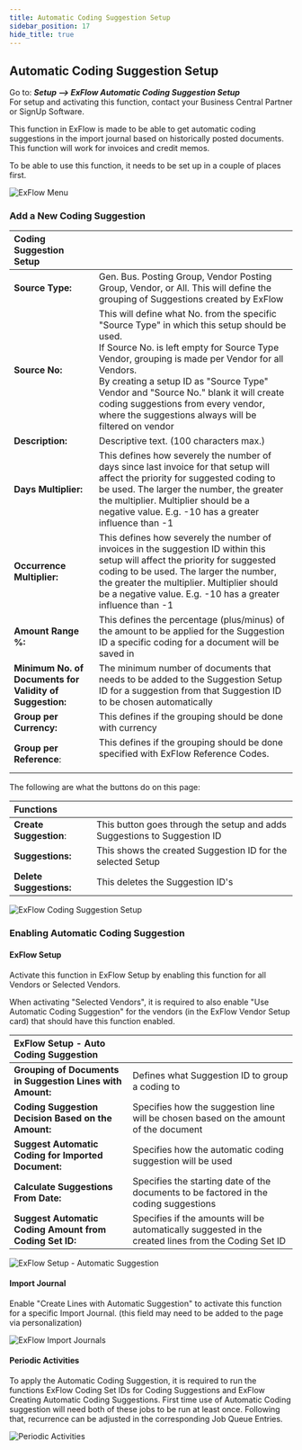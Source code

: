 ```yaml
---
title: Automatic Coding Suggestion Setup
sidebar_position: 17
hide_title: true
---
```

## Automatic Coding Suggestion Setup

Go to: ***Setup \--\> ExFlow Automatic Coding Suggestion Setup***<br/>
For setup and activating this function, contact your Business Central Partner or SignUp Software.

This function in ExFlow is made to be able to get automatic coding suggestions in the import journal based on historically posted documents. This function will work for invoices and credit memos.

To be able to use this function, it needs to be set up in a couple of places first.

![ExFlow Menu](@site/static/img/media/exflow-meny-auto-coding-001.png)

### Add a New Coding Suggestion

| Coding Suggestion Setup      |	|
|:-|:-|
| **Source Type:**                                          |Gen. Bus. Posting Group, Vendor Posting Group, Vendor, or All. This will define the grouping of Suggestions created by ExFlow
| **Source No:**                                            | This will define what No. from the specific "Source Type" in which this setup should be used. <br/>If Source No. is left empty for Source Type Vendor, grouping is made per Vendor for all Vendors.   <br/>By creating a setup ID as "Source Type" Vendor and "Source No." blank it will create coding suggestions from every vendor, where the suggestions always will be filtered on vendor
| **Description:**                                          | Descriptive text. (100 characters max.)
| **Days Multiplier:**                                      | This defines how severely the number of days since last invoice for that setup will affect the priority for suggested coding to be used. The larger the number, the greater the multiplier. Multiplier should be a negative value. E.g. -10 has a greater influence than -1
| **Occurrence Multiplier:**                                | This defines how severely the number of invoices in the suggestion ID within this setup will affect the priority for suggested coding to be used. The larger the number, the greater the multiplier. Multiplier should be a negative value. E.g. -10 has a greater influence than -1
| **Amount Range %:**                                       |This defines the percentage (plus/minus) of the amount to be applied for the Suggestion ID a specific coding for a document will be saved in
| **Minimum No. of Documents for Validity of Suggestion:**  | The minimum number of documents that needs to be added to the Suggestion Setup ID for a suggestion from that Suggestion ID to be chosen automatically
| **Group per Currency:**                                   | This defines if the grouping should be done with currency
| **Group per Reference**:                                  | This defines if the grouping should be done specified with ExFlow Reference Codes.<br/><br/>

The following are what the buttons do on this page:

| Functions      |	|
|:-|:-|
| **Create Suggestion**:    | This button goes through the setup and adds Suggestions to Suggestion ID
| **Suggestions:**          | This shows the created Suggestion ID for the selected Setup
| **Delete Suggestions:**   | This deletes the Suggestion ID's

![ExFlow Coding Suggestion Setup](@site/static/img/media/coding-suggestion-setup-001.png)

### Enabling Automatic Coding Suggestion

#### ExFlow Setup

Activate this function in ExFlow Setup by enabling this function for all Vendors or Selected Vendors.

When activating "Selected Vendors", it is required to also enable "Use Automatic Coding Suggestion" for the vendors (in the ExFlow Vendor Setup card) that should have this function enabled.

| ExFlow Setup - Auto Coding Suggestion      |	|
|:-|:-|
| **Grouping of Documents in Suggestion Lines with Amount:**    | Defines what Suggestion ID to group a coding to
| **Coding Suggestion Decision Based on the Amount:**           |Specifies how the suggestion line will be chosen based on the amount of the document
| **Suggest Automatic Coding for Imported Document:**           | Specifies how the automatic coding suggestion will be used
| **Calculate Suggestions From Date:**                          | Specifies the starting date of the documents to be factored in the coding suggestions
| **Suggest Automatic Coding Amount from Coding Set ID:**       | Specifies if the amounts will be automatically suggested in the created lines from the Coding Set ID

![ExFlow Setup - Automatic Suggestion](@site/static/img/media/exflow-setup-automatic-suggestion-001.png)

#### Import Journal

Enable "Create Lines with Automatic Suggestion" to activate this function for a specific Import Journal. (this field may need to be added to the page via personalization)

![ExFlow Import Journals](@site/static/img/media/import-journals-008.png)

#### Periodic Activities

To apply the Automatic Coding Suggestion, it is required to run the functions ExFlow Coding Set IDs for Coding Suggestions and ExFlow Creating Automatic Coding Suggestions. First time use of Automatic Coding suggestion will need both of these jobs to be run at least once. Following that, recurrence can be adjusted in the corresponding Job Queue Entries.

![Periodic Activities](@site/static/img/media/exflow-menu-005-periodic-activities.png)
